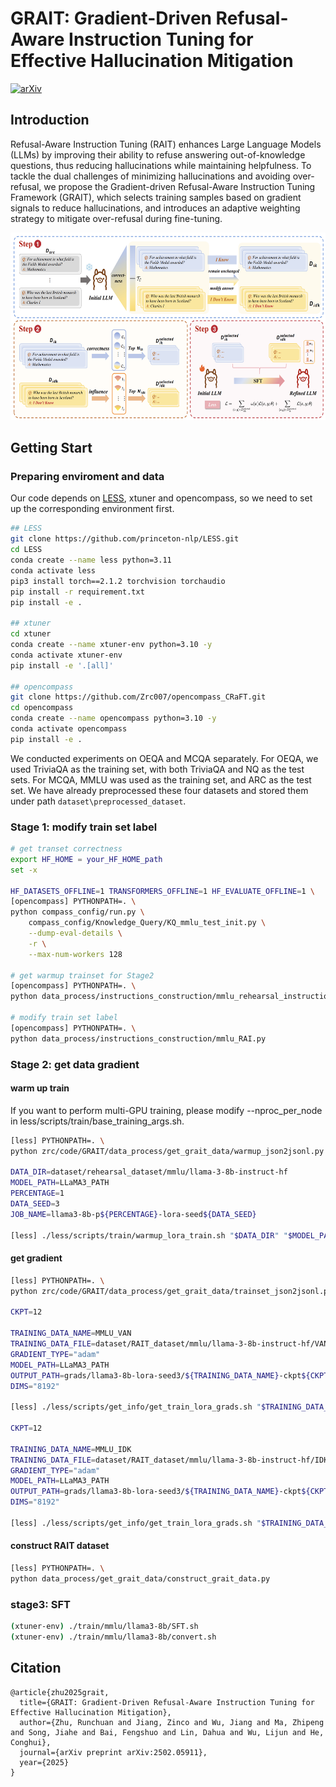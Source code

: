 # GRAIT: Gradient-Driven Refusal-Aware Instruction Tuning for Effective Hallucination Mitigation

[![arXiv](https://img.shields.io/badge/arXiv-2502.05911-b31b1b.svg)](https://arxiv.org/abs/2502.05911)

## Introduction

Refusal-Aware Instruction Tuning (RAIT) enhances Large Language Models (LLMs) by improving their ability to refuse answering out-of-knowledge questions, thus reducing hallucinations while maintaining helpfulness. To tackle the dual challenges of minimizing hallucinations and avoiding over-refusal, we propose the Gradient-driven Refusal-Aware Instruction Tuning Framework (GRAIT), which selects training samples based on gradient signals to reduce hallucinations, and introduces an adaptive weighting strategy to mitigate over-refusal during fine-tuning.

<div align="center">
  <img src="./images/method_grait.jpg" alt="示例图片" width="600" height="300" />
</div>

## Getting Start

### Preparing enviroment and data

Our code depends on [LESS](https://github.com/princeton-nlp/LESS), xtuner and opencompass, so we need to set up the corresponding environment first.

```bash
## LESS
git clone https://github.com/princeton-nlp/LESS.git
cd LESS
conda create --name less python=3.11
conda activate less
pip3 install torch==2.1.2 torchvision torchaudio
pip install -r requirement.txt
pip install -e .

## xtuner
cd xtuner
conda create --name xtuner-env python=3.10 -y
conda activate xtuner-env
pip install -e '.[all]'

## opencompass
git clone https://github.com/Zrc007/opencompass_CRaFT.git
cd opencompass
conda create --name opencompass python=3.10 -y
conda activate opencompass
pip install -e .
```

We conducted experiments on OEQA and MCQA separately. For OEQA, we used TriviaQA as the training set, with both TriviaQA and NQ as the test sets. For MCQA, MMLU was used as the training set, and ARC as the test set. We have already preprocessed these four datasets and stored them under path `dataset\preprocessed_dataset`.

### Stage 1: modify train set label

```bash
# get transet correctness
export HF_HOME = your_HF_HOME_path
set -x

HF_DATASETS_OFFLINE=1 TRANSFORMERS_OFFLINE=1 HF_EVALUATE_OFFLINE=1 \
[opencompass] PYTHONPATH=. \
python compass_config/run.py \
    compass_config/Knowledge_Query/KQ_mmlu_test_init.py \
    --dump-eval-details \
    -r \
    --max-num-workers 128

# get warmup trainset for Stage2
[opencompass] PYTHONPATH=. \
python data_process/instructions_construction/mmlu_rehearsal_instructions.py

# modify train set label
[opencompass] PYTHONPATH=. \
python data_process/instructions_construction/mmlu_RAI.py
```

### Stage 2: get data gradient
#### warm up train
If you want to perform multi-GPU training, please modify --nproc_per_node in less/scripts/train/base_training_args.sh.
```bash
[less] PYTHONPATH=. \
python zrc/code/GRAIT/data_process/get_grait_data/warmup_json2jsonl.py

DATA_DIR=dataset/rehearsal_dataset/mmlu/llama-3-8b-instruct-hf
MODEL_PATH=LLaMA3_PATH
PERCENTAGE=1
DATA_SEED=3
JOB_NAME=llama3-8b-p${PERCENTAGE}-lora-seed${DATA_SEED}

[less] ./less/scripts/train/warmup_lora_train.sh "$DATA_DIR" "$MODEL_PATH" "$PERCENTAGE" "$DATA_SEED" "$JOB_NAME"
```

#### get gradient

```bash
[less] PYTHONPATH=. \
python zrc/code/GRAIT/data_process/get_grait_data/trainset_json2jsonl.py

CKPT=12

TRAINING_DATA_NAME=MMLU_VAN
TRAINING_DATA_FILE=dataset/RAIT_dataset/mmlu/llama-3-8b-instruct-hf/VAN.jsonl # when changing data name, change the data path accordingly
GRADIENT_TYPE="adam"
MODEL_PATH=LLaMA3_PATH
OUTPUT_PATH=grads/llama3-8b-lora-seed3/${TRAINING_DATA_NAME}-ckpt${CKPT}-${GRADIENT_TYPE}
DIMS="8192"

[less] ./less/scripts/get_info/get_train_lora_grads.sh "$TRAINING_DATA_FILE" "$MODEL_PATH" "$OUTPUT_PATH" "$DIMS" "$GRADIENT_TYPE"

CKPT=12

TRAINING_DATA_NAME=MMLU_IDK
TRAINING_DATA_FILE=dataset/RAIT_dataset/mmlu/llama-3-8b-instruct-hf/IDK.jsonl # when changing data name, change the data path accordingly
GRADIENT_TYPE="adam"
MODEL_PATH=LLaMA3_PATH
OUTPUT_PATH=grads/llama3-8b-lora-seed3/${TRAINING_DATA_NAME}-ckpt${CKPT}-${GRADIENT_TYPE}
DIMS="8192"

[less] ./less/scripts/get_info/get_train_lora_grads.sh "$TRAINING_DATA_FILE" "$MODEL_PATH" "$OUTPUT_PATH" "$DIMS" "$GRADIENT_TYPE"
```

#### construct RAIT dataset
```bash
[less] PYTHONPATH=. \
python data_process/get_grait_data/construct_grait_data.py
```

### stage3: SFT
```bash
(xtuner-env) ./train/mmlu/llama3-8b/SFT.sh
(xtuner-env) ./train/mmlu/llama3-8b/convert.sh
```

## Citation

```
@article{zhu2025grait,
  title={GRAIT: Gradient-Driven Refusal-Aware Instruction Tuning for Effective Hallucination Mitigation},
  author={Zhu, Runchuan and Jiang, Zinco and Wu, Jiang and Ma, Zhipeng and Song, Jiahe and Bai, Fengshuo and Lin, Dahua and Wu, Lijun and He, Conghui},
  journal={arXiv preprint arXiv:2502.05911},
  year={2025}
}
```